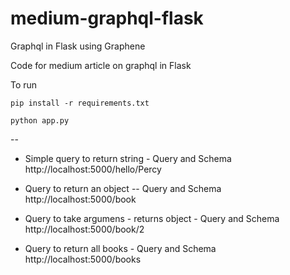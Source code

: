 # medium-graphql-flask
Graphql in Flask using Graphene

Code for medium article on graphql in Flask

To run
```
pip install -r requirements.txt
```
```
python app.py
```
--

* Simple query to return string -  Query and Schema
    http://localhost:5000/hello/Percy
    
* Query to return an object --  Query and Schema
  http://localhost:5000/book
  
* Query to take argumens - returns object -  Query and Schema
    http://localhost:5000/book/2
    
* Query to return all books - Query and Schema
    http://localhost:5000/books
